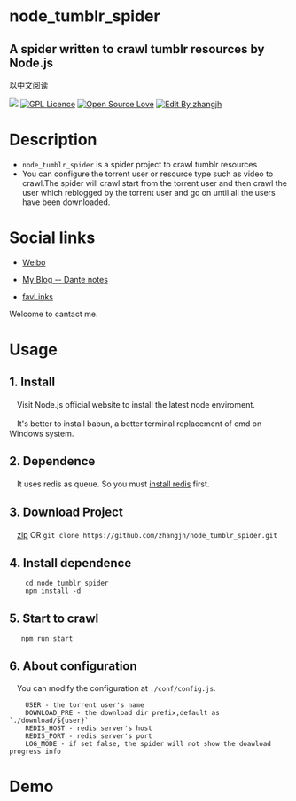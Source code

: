 # node_tumblr_spider 
##  A spider written to crawl tumblr resources by Node.js

[以中文阅读](https://github.com/zhangjh/node_tumblr_spider/blob/master/README_CN.md)

![](https://img.shields.io/badge/Node-%3E%3D%20V4-brightgreen.svg)
[![GPL Licence](https://badges.frapsoft.com/os/gpl/gpl.svg?v=103)](https://opensource.org/licenses/GPL-3.0/)  [![Open Source Love](https://badges.frapsoft.com/os/v1/open-source.svg?v=103)](https://github.com/ellerbrock/open-source-badge/)  [![Edit By zhangjh](https://img.shields.io/badge/EditBy-Zhangjh-brightgreen.svg?maxAge=2592000)](http://www.5941740.cn)

# Description

- `node_tumblr_spider` is a spider project to crawl tumblr resources
- You can configure the torrent user or resource type such as video to crawl.The spider will crawl start from the torrent user and then crawl the user which reblogged by the torrent user and go on until all the users have been downloaded.

# Social links

- [Weibo](http://weibo.com/jhspider)

- [My Blog -- Dante notes](http://zhangjh.me)

- [favLinks](http://favlink.me)

Welcome to cantact me.

# Usage
## 1. Install 

　Visit Node.js official website to install the latest node enviroment. 

　It's better to install babun, a better terminal replacement of cmd on Windows system.

## 2. Dependence

　It uses redis as queue. So you must [install redis](https://redis.io/) first.

## 3. Download Project

　[zip](https://github.com/zhangjh/node_tumblr_spider/archive/master.zip) OR `git clone https://github.com/zhangjh/node_tumblr_spider.git`

## 4. Install dependence
```
    cd node_tumblr_spider
    npm install -d
```

## 5. Start to crawl
```
   npm run start
```

## 6. About configuration

　You can modify the configuration at `./conf/config.js`.
```
    USER - the torrent user's name
    DOWNLOAD_PRE - the download dir prefix,default as `./download/${user}`
    REDIS_HOST - redis server's host
    REDIS_PORT - redis server's port
    LOG_MODE - if set false, the spider will not show the doawload progress info
```

# Demo

